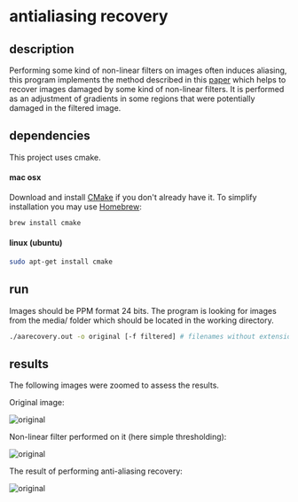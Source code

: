 antialiasing recovery
=====================

description
-----------

Performing some kind of non-linear filters on images often induces aliasing, this program implements the method described in this [paper](https://www.google.com/url?sa=t&rct=j&q=&esrc=s&source=web&cd=2&cad=rja&ved=0CDMQFjAB&url=http%3A%2F%2Fresearch.microsoft.com%2Fen-us%2Fum%2Fpeople%2Fhoppe%2Faarecovery.pdf&ei=QamXUrP6AZLboAT9xoDoDQ&usg=AFQjCNFLZrX_vNVlN2ShAQOIZCeP6P3M-Q&sig2=23TBu1tviZZseSq09keNtg&bvm=bv.57155469,d.cGU) which helps to recover images damaged by some kind of non-linear filters. It is performed as an adjustment of gradients in some regions that were potentially damaged in the filtered image.

dependencies
------------

This project uses cmake.

#### mac osx

Download and install [CMake](http://www.cmake.org/cmake/resources/software.html)
if you don't already have it. 
To simplify installation you may use [Homebrew](http://brew.sh):

```bash
brew install cmake
```

#### linux (ubuntu)

```bash
sudo apt-get install cmake
```

run
---

Images should be PPM format 24 bits.
The program is looking for images from the media/ folder which should
be located in the working directory.

```bash
./aarecovery.out -o original [-f filtered] # filenames without extension
````

results
-------

The following images were zoomed to assess the results.
 
Original image:

![original](http://karim.naaji.fr/images/aa_original.png)

Non-linear filter performed on it (here simple thresholding):

![original](http://karim.naaji.fr/images/aa_filtered.png)

The result of performing anti-aliasing recovery:

![original](http://karim.naaji.fr/images/aa_recovered.png)
